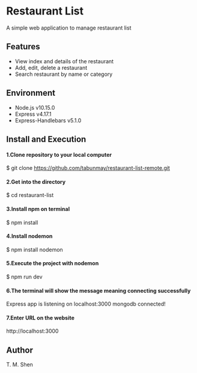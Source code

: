 # Restaurant List
A simple web application to manage restaurant list

## Features
* View index and details of the restaurant
* Add, edit, delete a restaurant
* Search restaurant by name or category

## Environment
* Node.js v10.15.0
* Express v4.17.1
* Express-Handlebars v5.1.0

## Install and Execution

#### 1.Clone repository to your local computer
$ git clone https://github.com/tabunmay/restaurant-list-remote.git

#### 2.Get into the directory
$ cd restaurant-list

#### 3.Install npm on terminal
$ npm install

#### 4.Install nodemon
$ npm install nodemon

#### 5.Execute the project with nodemon
$ npm run dev

#### 6.The terminal will show the message meaning connecting successfully
Express app is listening on localhost:3000
mongodb connected!

#### 7.Enter URL on the website
http://localhost:3000

## Author
T. M. Shen

